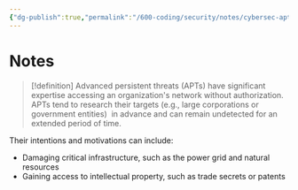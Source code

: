 ```yaml
---
{"dg-publish":true,"permalink":"/600-coding/security/notes/cybersec-apt/","tags":["CyberSecurity"]}
---
```



# Notes
> [!definition] 
> Advanced persistent threats (APTs) have significant expertise accessing an organization's network without authorization. APTs tend to research their targets (e.g., large corporations or government entities)  in advance and can remain undetected for an extended period of time.


Their intentions and motivations can include:
- Damaging critical infrastructure, such as the power grid and natural resources
- Gaining access to intellectual property, such as trade secrets or patents